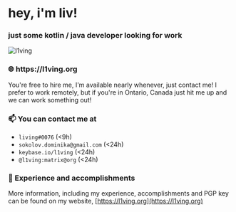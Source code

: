 <h1 align="left">hey, i'm liv!</h1>
<h3 align="left">just some kotlin / java developer looking for work</h3>
<img src="https://camo.githubusercontent.com/d5c6062799de04b7f04f820698c3539c64c9d080/68747470733a2f2f6b6f6d617265762e636f6d2f67687076632f3f757365726e616d653d6c3176696e67" alt="l1ving"/><h3 align="left">🌐 https://l1ving.org</h3>

You're free to hire me, I'm available nearly whenever, just contact me! I prefer to work remotely, but if you're in Ontario, Canada just hit me up and we can work something out!

### 📫 You can contact me at
  - `living#0076` (<9h)
  - `sokolov.dominika@gmail.com` (<24h)
  - `keybase.io/l1ving` (<24h)
  - `@l1ving:matrix@org` (<24h)

### 🚀 Experience and accomplishments

More information, including my experience, accomplishments and PGP key can be found on my website, [https://l1ving.org](https://l1ving.org)
